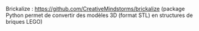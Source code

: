 Brickalize : https://github.com/CreativeMindstorms/brickalize (package Python permet de convertir des modèles 3D (format STL) en structures de briques LEGO)



